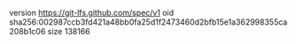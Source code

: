 version https://git-lfs.github.com/spec/v1
oid sha256:002987ccb3fd421a48bb0fa25d1f2473460d2bfb15e1a362998355ca208b1c06
size 138166
